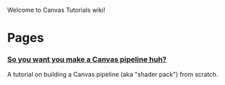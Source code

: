 Welcome to Canvas Tutorials wiki!

# Pages

### [So you want you make a Canvas pipeline huh?](https://github.com/spiralhalo/CanvasTutorial/wiki/So-you-want-to-make-a-Canvas-pipeline-huh%3F)
A tutorial on building a Canvas pipeline (aka "shader pack") from scratch.